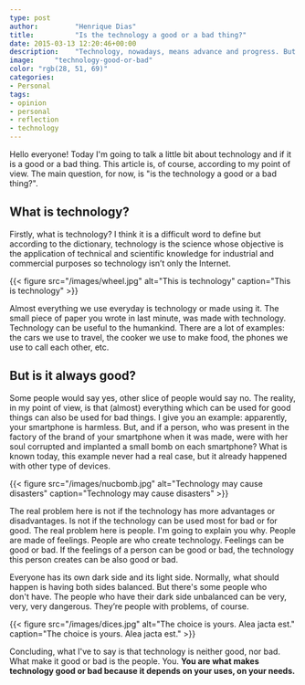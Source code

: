 ```yaml
---
type: post
author:         "Henrique Dias"
title:          "Is the technology a good or a bad thing?"
date: 2015-03-13 12:20:46+00:00
description:    "Technology, nowadays, means advance and progress. But is the technology a good or bad thing? Or both? Or neither? Here is my opinion."
image:     "technology-good-or-bad"
color: "rgb(28, 51, 69)"
categories:
- Personal
tags:
- opinion
- personal
- reflection
- technology
---
```


Hello everyone! Today I'm going to talk a little bit about technology and if it is a good or a bad thing. This article is, of course, according to my point of view. The main question, for now, is "is the technology a good or a bad thing?".

## What is technology?

Firstly, what is technology? I think it is a difficult word to define but according to the dictionary, technology is the science whose objective is the application of technical and scientific knowledge for industrial and commercial purposes so technology isn’t only the Internet.

{{< figure src="/images/wheel.jpg" alt="This is technology" caption="This is technology" >}}

Almost everything we use everyday is technology or made using it. The small piece of paper you wrote in last minute, was made with technology. Technology can be useful to the humankind. There are a lot of examples: the cars we use to travel, the cooker we use to make food, the phones we use to call each other, etc.


## But is it always good?


Some people would say yes, other slice of people would say no. The reality, in my point of view, is that (almost) everything which can be used for good things can also be used for bad things. I give you an example: apparently, your smartphone is harmless. But, and if a person, who was present in the factory of the brand of your smartphone when it was made, were with her soul corrupted and implanted a small bomb on each smartphone? What is known today, this example never had a real case, but it already happened with other type of devices.

{{< figure src="/images/nucbomb.jpg" alt="Technology may cause disasters" caption="Technology may cause disasters" >}}

The real problem here is not if the technology has more advantages or disadvantages. Is not if the technology can be used most for bad or for good. The real problem here is people. I'm going to explain you why. People are made of feelings. People are who create technology. Feelings can be good or bad. If the feelings of a person can be good or bad, the technology this person creates can be also good or bad.

Everyone has its own dark side and its light side. Normally, what should happen is having both sides balanced. But there's some people who don't have. The people who have their dark side unbalanced can be very, very, very dangerous. They’re people with problems, of course.

{{< figure src="/images/dices.jpg" alt="The choice is yours. Alea jacta est." caption="The choice is yours. Alea jacta est." >}}

Concluding, what I've to say is that technology is neither good, nor bad. What make it good or bad is the people. You. **You are what makes technology good or bad because it depends on your uses, on your needs.**
